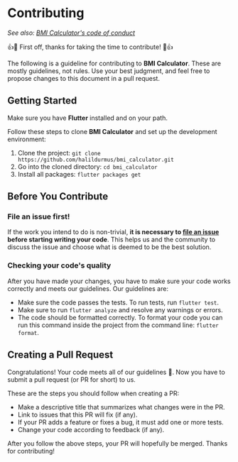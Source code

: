 # Contributing

_See also: [BMI Calculator's code of conduct](https://github.com/halildurmus/bmi_calculator/blob/master/CODE_OF_CONDUCT.md)_

:+1::tada: First off, thanks for taking the time to contribute! :tada::+1:


The following is a guideline for contributing to <b>BMI Calculator</b>. These are mostly guidelines, not rules. 
Use your best judgment, and feel free to propose changes to this document in a pull request.

## Getting Started

Make sure you have <b>Flutter</b> installed and on your path.

Follow these steps to clone <b>BMI Calculator</b> and set up the development environment:
1. Clone the project: `git clone https://github.com/halildurmus/bmi_calculator.git`
2. Go into the cloned directory: `cd bmi_calculator`
3. Install all packages: `flutter packages get`

## Before You Contribute

### File an issue first!

If the work you intend to do is non-trivial, **it is necessary to [file an issue](https://github.com/halildurmus/bmi_calculator/issues/new/choose) before starting writing your code**. 
This helps us and the community to discuss the issue and choose what is deemed to be the best solution.

### Checking your code's quality

After you have made your changes, you have to make sure your code works correctly and meets our guidelines. Our guidelines are:
- Make sure the code passes the tests. To run tests, run `flutter test`.
- Make sure to run `flutter analyze` and resolve any warnings or errors.
- The code should be formatted correctly. To format your code you can run this command inside the project from the command line: `flutter format`.
  
## Creating a Pull Request

Congratulations! Your code meets all of our guidelines :100:. Now you have to submit a pull request (or PR for short) to us. 

These are the steps you should follow when creating a PR:
- Make a descriptive title that summarizes what changes were in the PR.
- Link to issues that this PR will fix (if any).
- If your PR adds a feature or fixes a bug, it must add one or more tests.
- Change your code according to feedback (if any).

After you follow the above steps, your PR will hopefully be merged. Thanks for contributing!
